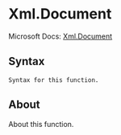 ---
---

# Xml.Document

Microsoft Docs: [Xml.Document](https://docs.microsoft.com/en-us/powerquery-m/xml-document)

## Syntax

```
Syntax for this function.
```

## About

About this function.

